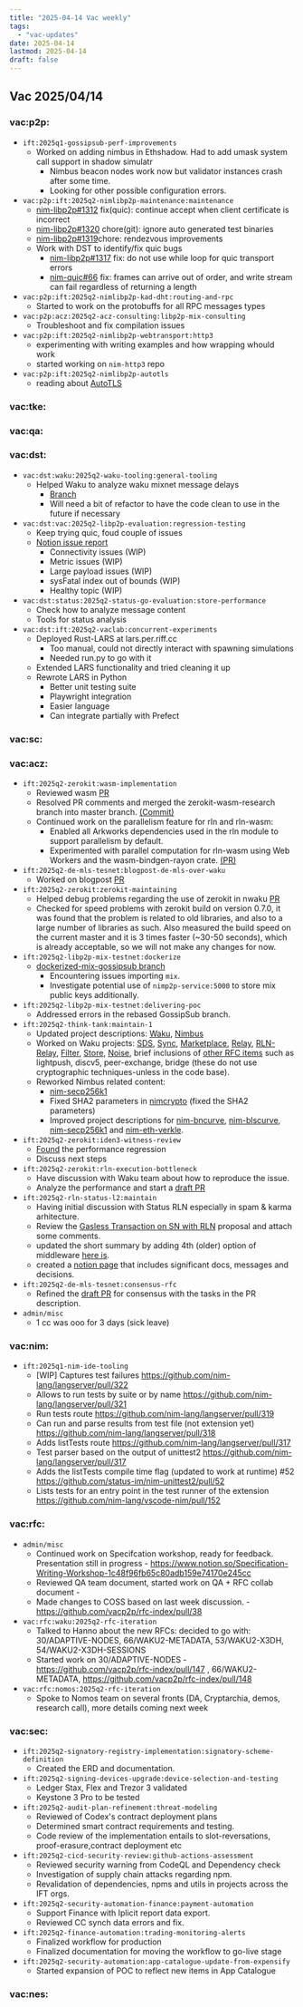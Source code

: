 ```yaml
---
title: "2025-04-14 Vac weekly"
tags:
  - "vac-updates"
date: 2025-04-14
lastmod: 2025-04-14
draft: false
---
```


## Vac 2025/04/14

### vac:p2p:
- `ift:2025q1-gossipsub-perf-improvements`
  - Worked on adding nimbus in Ethshadow. Had to add umask system call support in shadow simulatr
	- Nimbus beacon nodes work now but validator instances crash after some time. 
	- Looking for other possible configuration errors.
- `vac:p2p:ift:2025q2-nimlibp2p-maintenance:maintenance`
    - [nim-libp2p#1312](https://github.com/vacp2p/nim-libp2p/pull/1312) fix(quic): continue accept when client certificate is incorrect
    - [nim-libp2p#1320](https://github.com/vacp2p/nim-libp2p/pull/1320) chore(git): ignore auto generated test binaries
    - [nim-libp2p#1319](https://github.com/vacp2p/nim-libp2p/pull/1319)chore: rendezvous improvements
    - Work with DST to identify/fix quic bugs
        - [nim-libp2p#1317](https://github.com/vacp2p/nim-libp2p/pull/1317) fix: do not use while loop for quic transport errors
        - [nim-quic#66](https://github.com/vacp2p/nim-quic/pull/66) fix: frames can arrive out of order, and write stream can fail regardless of returning a length
- `vac:p2p:ift:2025q2-nimlibp2p-kad-dht:routing-and-rpc`
    - Started to work on the protobuffs for all RPC messages types
- `vac:p2p:acz:2025q2-acz-consulting:libp2p-mix-consulting`
    - Troubleshoot and fix compilation issues
- `vac:p2p:ift:2025q2-nimlibp2p-webtransport:http3`
    - experimenting with writing examples and how wrapping whould work
    - started working on `nim-http3` repo
- `vac:p2p:ift:2025q2-nimlibp2p-autotls`
    - reading about [AutoTLS](https://blog.libp2p.io/autotls/)

### vac:tke:

### vac:qa:

### vac:dst:
- `vac:dst:waku:2025q2-waku-tooling:general-tooling`
    - Helped Waku to analyze waku mixnet message delays
        - [Branch](https://github.com/vacp2p/10ksim/tree/Alberto/local_adjustments)
        - Will need a bit of refactor to have the code clean to use in the future if necessary
- `vac:dst:vac:2025q2-libp2p-evaluation:regression-testing`
    - Keep trying quic, foud couple of issues
    - [Notion issue report](https://www.notion.so/List-of-Issues-1ca8f96fb65c801b9c9ad4cceb16fa72)
        - Connectivity issues (WIP)
        - Metric issues (WIP)
        - Large payload issues (WIP)
        - sysFatal index out of bounds (WIP)
        - Healthy topic (WIP)
- `vac:dst:status:2025q2-status-go-evaluation:store-performance`
    - Check how to analyze message content
    - Tools for status analysis
- `vac:dst:ift:2025q2-vaclab:concurrent-experiments`
    - Deployed Rust-LARS at lars.per.riff.cc
        - Too manual, could not directly interact with spawning simulations
        - Needed run.py to go with it
    - Extended LARS functionality and tried cleaning it up
    - Rewrote LARS in Python
        - Better unit testing suite
        - Playwright integration
        - Easier language
        - Can integrate partially with Prefect

### vac:sc:

### vac:acz:
- `ift:2025q2-zerokit:wasm-implementation`
    - Reviewed wasm [PR](https://github.com/vacp2p/zerokit/pull/292)
    - Resolved PR comments and merged the zerokit-wasm-research branch into master branch. [(Commit)](https://github.com/vacp2p/zerokit/commit/9d4198c2050f94ae64008421a54138739d3bbcfc)
  - Continued work on the parallelism feature for rln and rln-wasm:
    - Enabled all Arkworks dependencies used in the rln module to support parallelism by default.
    - Experimented with parallel computation for rln-wasm using Web Workers and the wasm-bindgen-rayon crate. [(PR)](https://github.com/vacp2p/zerokit/pull/296)
- `ift:2025q2-de-mls-tesnet:blogpost-de-mls-over-waku`
    - Worked on blogpost [PR](https://github.com/vacp2p/vac.dev/pull/159)
- `ift:2025q2-zerokit:zerokit-maintaining`
     - Helped debug problems regarding the use of zerokit in nwaku [PR](https://github.com/waku-org/nwaku/pull/3312)
    - Сhecked for speed problems with zerokit build on version 0.7.0, it was found that the problem is related to old libraries, and also to a large number of libraries as such.
      Also measured the build speed on the current master and it is 3 times faster (~30-50 seconds), which is already acceptable, so we will not make any changes for now.
- `ift:2025q2-libp2p-mix-testnet:dockerize`
    - [dockerized-mix-gossipsub branch](https://github.com/vacp2p/dst-gossipsub-test-node/tree/dockerized-mix-gossipsub)
        - Encountering issues importing `mix`.
        - Investigate potential use of `nimp2p-service:5000` to store mix public keys additionally.
- `ift:2025q2-libp2p-mix-testnet:delivering-poc`
    - Addressed errors in the rebased GossipSub branch.
- `ift:2025q2-think-tank:maintain-1`
    - Updated project descriptions: [Waku](https://www.notion.so/ACZ-Think-Tank-1b38f96fb65c80a3aad0c1bb7e2f8b8b?pvs=4#1c68f96fb65c80fca7dcdb4b4971946b), [Nimbus](https://www.notion.so/ACZ-Think-Tank-1b38f96fb65c80a3aad0c1bb7e2f8b8b?pvs=4#1b38f96fb65c800a8fc1f1a08e1cca6f)
    - Worked on Waku projects: [SDS](https://www.notion.so/Scalable-Data-Sync-1d18f96fb65c804984d3f574341ccb00), [Sync](https://www.notion.so/Waku-Sync-1d28f96fb65c80f3a312c8a3c53c11b9), [Marketplace](https://www.notion.so/Waku-Marketplace-1d28f96fb65c80faa609fcb12135627d), [Relay](https://www.notion.so/Relay-details-1c68f96fb65c808eaa0afcca3e93dbc0), [RLN-Relay](https://www.notion.so/RLN-Relay-details-1c68f96fb65c80bd80b6c233b62169f1), [Filter](https://www.notion.so/Filter-details-1c68f96fb65c80adb89ef5ffe315cbf3), [Store](https://www.notion.so/Store-details-1c68f96fb65c801488f1c2e95326b843), [Noise](https://www.notion.so/Noise-details-1c88f96fb65c809fb01ef16409c87f14), brief inclusions of [other RFC items](https://www.notion.so/Waku-projects-1c68f96fb65c8057a249ea5c0a25ecc3) such as lightpush, discv5, peer-exchange, bridge (these do not use cryptographic techniques-unless in the code base).
    - Reworked Nimbus related content:
        - [nim-secp256k1](https://www.notion.so/nim-secp256k1-details-1c58f96fb65c80d6a3c5df1e9969ce01)
        - Fixed SHA2 parameters in [nimcrypto](https://www.notion.so/nimcrypto-1b38f96fb65c80118564c8fe7e0a2007?pvs=4#1bf8f96fb65c80578d1cdb1b7dbc2305) (fixed the SHA2 parameters)
        - Improved project descriptions for [nim-bncurve](https://www.notion.so/Nimbus-projects-1b38f96fb65c80529a33cc9b185dc0b6?pvs=4#1d18f96fb65c8008bd49e9b9d27e20ae), [nim-blscurve](https://www.notion.so/Nimbus-projects-1b38f96fb65c80529a33cc9b185dc0b6?pvs=4#1c48f96fb65c808aaf8edc8cd3594132), [nim-secp256k1](https://www.notion.so/Nimbus-projects-1b38f96fb65c80529a33cc9b185dc0b6?pvs=4#1d18f96fb65c80ecadbdf99ec483bd8c) and [nim-eth-verkle](https://www.notion.so/Nimbus-projects-1b38f96fb65c80529a33cc9b185dc0b6?pvs=4#1bf8f96fb65c8005ace1e36367738a34).
- `ift:2025q2-zerokit:iden3-witness-review`
    - [Found](https://github.com/vacp2p/zerokit/issues/289#issuecomment-2786637492) the performance regression
    - Discuss next steps
- `ift:2025q2-zerokit:rln-execution-bottleneck`
    - Have discussion with Waku team about how to reproduce the issue. 
    - Analyze the performance and start a [draft PR](https://github.com/vacp2p/zerokit/pull/295) 
- `ift:2025q2-rln-status-l2:maintain`
    - Having initial discussion with Status RLN especially in spam & karma arhitecture. 
    - Review the [Gasless Transaction on SN with RLN](https://www.notion.so/Gasless-Transaction-on-SN-with-RLN-1cb8f96fb65c804299f1d7ce36fea657) proposal and attach some comments. 
    - updated the short summary by adding 4th (older) option of middleware [here is](https://www.notion.so/Short-Summary-of-the-RLN-deployment-for-Status-L2-1c18f96fb65c800180a6e6433ccf2bdf#1c18f96fb65c8087abbaca90b6cae612).
    - created a [notion page](https://www.notion.so/Status-L2-RLN-Deployment-Main-Page-1d08f96fb65c80d58d88e87d88a158b3) that includes significant docs, messages and decisions.
- `ift:2025q2-de-mls-tesnet:consensus-rfc`
    - Refined the [draft PR](https://github.com/vacp2p/rfc-index/pull/142) for consensus with the tasks in the PR description. 
- `admin/misc`
    - 1 cc was ooo for 3 days (sick leave) 

### vac:nim:
- `ift:2025q1-nim-ide-tooling`
    - [WIP] Captures test failures https://github.com/nim-lang/langserver/pull/322
    - Allows to run tests by suite or by name https://github.com/nim-lang/langserver/pull/321
    - Run tests route https://github.com/nim-lang/langserver/pull/319
    - Can run and parse results from test file (not extension yet) https://github.com/nim-lang/langserver/pull/318
    - Adds listTests route https://github.com/nim-lang/langserver/pull/317
    - Test parser based on the output of unittest2 https://github.com/nim-lang/langserver/pull/317
    - Adds the listTests compile time flag (updated to work at runtime) #52 https://github.com/status-im/nim-unittest2/pull/52
    - Lists tests for an entry point in the test runner of the extension https://github.com/nim-lang/vscode-nim/pull/152

### vac:rfc:
- `admin/misc`
    - Continued work on Specifcation workshop, ready for feedback. Presentation still in progress - https://www.notion.so/Specification-Writing-Workshop-1c48f96fb65c80adb159e74170e245cc
    - Reviewed QA team document, started work on QA + RFC collab document - 
    - Made changes to COSS based on last week discussion. - https://github.com/vacp2p/rfc-index/pull/38
- `vac:rfc:waku:2025q2-rfc-iteration`
    - Talked to Hanno about the new RFCs: decided to go with: 30/ADAPTIVE-NODES, 66/WAKU2-METADATA, 53/WAKU2-X3DH, 54/WAKU2-X3DH-SESSIONS
    - Started work on 30/ADAPTIVE-NODES - https://github.com/vacp2p/rfc-index/pull/147 , 66/WAKU2-METADATA, https://github.com/vacp2p/rfc-index/pull/148
- `vac:rfc:nomos:2025q2-rfc-iteration`
    - Spoke to Nomos team on several fronts (DA, Cryptarchia, demos, research call), more details coming next week

### vac:sec:
- `ift:2025q2-signatory-registry-implementation:signatory-scheme-definition`
    - Created the ERD and documentation.
- `ift:2025q2-signing-devices-upgrade:device-selection-and-testing`
    - Ledger Stax, Flex and Trezor 3 validated
    - Keystone 3 Pro to be tested
- `ift:2025q2-audit-plan-refinement:threat-modeling`
    - Reviewed of Codex's contract deployment plans
    - Determined smart contract requirements and testing.
    - Code review of the implementation entails to slot-reversations, proof-erasure,contract deployment etc
- `ift:2025q2-cicd-security-review:github-actions-assessment`
    - Reviewed security warning from CodeQL and Dependency check 
    - Investigation of supply chain attacks regarding npm.
    - Revalidation of dependencies, npms and utils in projects across the IFT orgs.
- `ift:2025q2-security-automation-finance:payment-automation`
    - Support Finance with Iplicit report data export.
    - Reviewed CC synch data errors and fix.
- `ift:2025q2-finance-automation:trading-monitoring-alerts`
    - Finalized workflow for production
    - Finalized documentation for moving the workflow to go-live stage
- `ift:2025q2-security-automation:app-catalogue-update-from-expensify`
    - Started expansion of POC to reflect new items in App Catalogue

### vac:nes:

